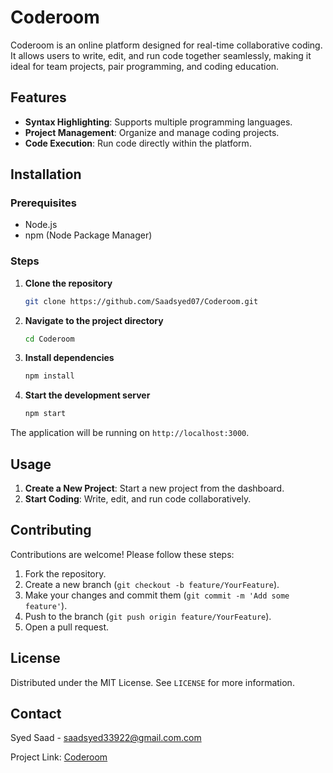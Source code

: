 # Coderoom

Coderoom is an online platform designed for real-time collaborative coding. It allows users to write, edit, and run code together seamlessly, making it ideal for team projects, pair programming, and coding education.

## Features

- **Syntax Highlighting**: Supports multiple programming languages.
- **Project Management**: Organize and manage coding projects.
- **Code Execution**: Run code directly within the platform.

## Installation

### Prerequisites

- Node.js
- npm (Node Package Manager)

### Steps

1. **Clone the repository**
    ```bash
    git clone https://github.com/Saadsyed07/Coderoom.git
    ```
2. **Navigate to the project directory**
    ```bash
    cd Coderoom
    ```
3. **Install dependencies**
    ```bash
    npm install
    ```
4. **Start the development server**
    ```bash
    npm start
    ```

The application will be running on `http://localhost:3000`.

## Usage

1. **Create a New Project**: Start a new project from the dashboard.
2. **Start Coding**: Write, edit, and run code collaboratively.

## Contributing

Contributions are welcome! Please follow these steps:

1. Fork the repository.
2. Create a new branch (`git checkout -b feature/YourFeature`).
3. Make your changes and commit them (`git commit -m 'Add some feature'`).
4. Push to the branch (`git push origin feature/YourFeature`).
5. Open a pull request.

## License

Distributed under the MIT License. See `LICENSE` for more information.

## Contact

Syed Saad - saadsyed33922@gmail.com.com

Project Link: [Coderoom](https://coderoom-uieb.onrender.com)
